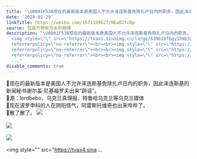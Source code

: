 ```yaml
---
title: "\U0001F53B现在的最新版本是美国人不允许泽连斯基免除扎卢日内的职务，因此泽连斯基的新闻秘书谢尔盖·尼基福罗夫出来“辟谣”。\U0001F53B源：lordbebo、乌克兰真理报、特鲁..."
date: '2024-01-29'
linkTitle: https://weibo.com/1671109627/NEa02tcBp
source: 包容万物恒河水的微博
description: "\U0001F53B现在的最新版本是美国人不允许泽连斯基免除扎卢日内的职务，因此泽连斯基的新闻秘书谢尔盖·尼基福罗夫出来“辟谣”。<br>\U0001F53B源：lordbebo、乌克兰真理报、特鲁哈乌克兰等乌克兰媒体<br>\U0001F53B现在波罗申科的人在阴阳怪气，阿雷斯托维奇也出来哔哔了。<br>\U0001F53B散了散了。
  <img style=\"\" src=\"https://tvax1.sinaimg.cn/large/639b1bfbgy1hmb321dtggj20zu0zbgwj.jpg\"
  referrerpolicy=\"no-referrer\"><br><br><img style=\"\" src=\"https://tvax3.sinaimg.cn/large/639b1bfbgy1hmb321t6eej20yt0nlagx.jpg\"
  referrerpolicy=\"no-referrer\"><br><br><img style=\"\" src=\"https://tvax1.sinaimg.cn/large/639b1bfbgy1hmb34igpbxj20jz0chwfr.jpg\"
  referrerpolicy=\"no-referrer\"><br><br><img style=\"\" src=\"https://tvax4.sina
  ..."
disable_comments: true
---
```

🔻现在的最新版本是美国人不允许泽连斯基免除扎卢日内的职务，因此泽连斯基的新闻秘书谢尔盖·尼基福罗夫出来“辟谣”。<br>🔻源：lordbebo、乌克兰真理报、特鲁哈乌克兰等乌克兰媒体<br>🔻现在波罗申科的人在阴阳怪气，阿雷斯托维奇也出来哔哔了。<br>🔻散了散了。 <img style="" src="https://tvax1.sinaimg.cn/large/639b1bfbgy1hmb321dtggj20zu0zbgwj.jpg" referrerpolicy="no-referrer"><br><br><img style="" src="https://tvax3.sinaimg.cn/large/639b1bfbgy1hmb321t6eej20yt0nlagx.jpg" referrerpolicy="no-referrer"><br><br><img style="" src="https://tvax1.sinaimg.cn/large/639b1bfbgy1hmb34igpbxj20jz0chwfr.jpg" referrerpolicy="no-referrer"><br><br><img style="" src="https://tvax4.sina ...